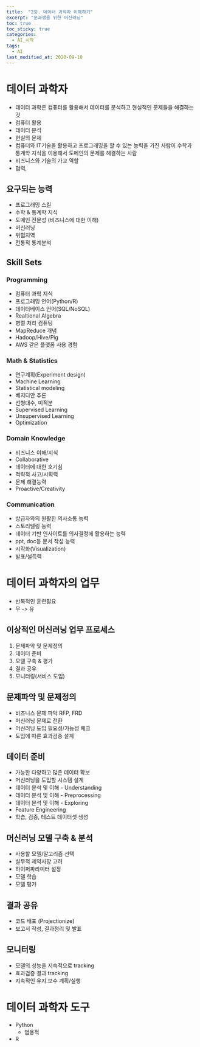 ```yaml
---
title:  "2장. 데이터 과학자 이해하기"
excerpt: "문과생을 위한 머신러닝"
toc: true
toc_sticky: true
categories:
  - AI_시작
tags:
  - AI
last_modified_at: 2020-09-10
---
```


# 데이터 과학자

* 데이터 과학은 컴퓨터를 활용해서 데이터를 분석하고 현실적인 문제들을 해결하는 것
* 컴퓨터 활용
* 데이터 분석
* 현실의 문제
* 컴퓨터와 IT기술을 활용하고 프로그래밍을 할 수 있는 능력을 가진 사람이 수학과 통계학 지식을 이용해서 도메인의 문제를 해결하는 사람
* 비즈니스와 기술의 가교 역할
* 협력, 

## 요구되는 능력

* 프로그래밍 스킬 
* 수학 & 통계학 지식
* 도메인 전문성 (비즈니스에 대한 이해)
* 머신러닝
* 위험지역
* 전통적 통계분석

## Skill Sets

### Programming

* 컴퓨터 과학 지식
* 프로그래밍 언어(Python/R)
* 데이터베이스 언어(SQL/NoSQL)
* Realtional Algebra
* 병렬 처리 컴퓨팅
* MapReduce 개념
* Hadoop/Hive/Pig
* AWS 같은 플랫폼 사용 경험

### Math & Statistics

* 연구계획(Experiment design)
* Machine Learning
* Statistical modeling
* 베지디안 추론
* 선형대수, 미적분
* Supervised Learning
* Unsupervised Learning
* Optimization

### Domain Knowledge

* 비즈니스 이해/지식
* Collaborative
* 데이터에 대한 호기심
* 적략적 사고/시획력
* 문제 해결능력
* Proactive/Creativity

### Communication

* 상급자와의 원활한 의사소통 능력
* 스토리텔링 능력
* 데이터 기반 인사이트를 의사결정에 활용하는 능력
* ppt, doc등 문서 작성 능력
* 시각화(Visualization)
* 발표/설득력

# 데이터 과학자의 업무

* 반복적인 훈련필요
* 무 -> 유

## 이상적인 머신러닝 업무 프로세스

1. 문제파악 및 문제정의
2. 데이터 준비
3. 모델 구축 & 평가
4. 결과 공유
5. 모니터링(서비스 도입)

## 문제파악 및 문제정의

* 비즈니스 문제 파악 RFP, FRD
* 머신러닝 문제로 전환
* 머신러닝 도입 필요성/가능성 체크
* 도입에 따른 효과검증 설계

## 데이터 준비

* 가능한 다양하고 많은 데이터 확보
* 머신러닝을 도입할 시스템 설계
* 데이터 분석 및 이해 - Understanding
* 데이터 분석 및 이해 - Preprocessing
* 데이터 분석 및 이해 - Exploring
* Feature Engineering
* 학습, 검증, 테스트 데이터셋 생성

## 머신러닝 모델 구축 & 분석

* 사용할 모델/알고리즘 선택
* 실무적 제약사항 고려
* 하이퍼파라미터 설정
* 모델 학습
* 모델 평가

## 결과 공유

* 코드 배포 (Projectionize)
* 보고서 작성, 결과정리 및 발표

## 모니터링

* 모델의 성능을 지속적으로 tracking
* 효과검증 결과 tracking
* 지속적인 유지.보수 계획/실행

# 데이터 과학자 도구

* Python
  * 범용적
* R
